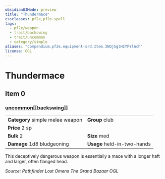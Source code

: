 ```yaml
---
obsidianUIMode: preview
title: "Thundermace"
cssclasses: pf2e,pf2e-spell
tags:
  - pf2e/weapon
  - trait/backswing
  - trait/uncommon
  - category/simple
aliases: "Compendium.pf2e.equipment-srd.Item.3NQj5gtHIYFYlAch"
license: OGL
---
```

# Thundermace
## Item 0
### [uncommon](uncommon "Uncommon Rarity Trait")[[backswing]]

|  |  |
| -- | -- |
| **Category** simple melee weapon | **Group** club |
| **Price** 2 sp |  |
| **Bulk** 2 | **Size** med |
| **Damage** 1d8 bludgeoning  | **Usage** held-in-two-hands |



This deceptively dangerous weapon is essentially a mace with a longer haft and larger, often flanged head.

*Source: Pathfinder Lost Omens The Grand Bazaar*
*OGL*